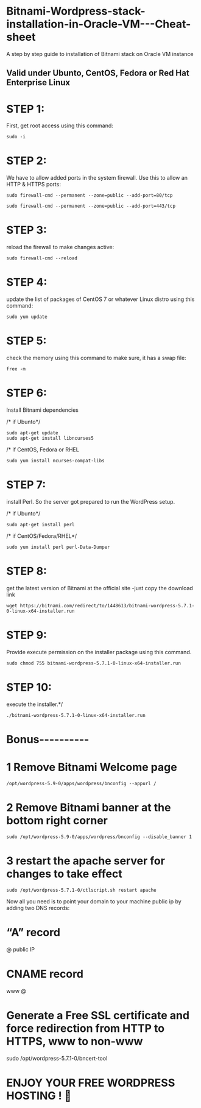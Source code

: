 # Bitnami-Wordpress-stack-installation-in-Oracle-VM---Cheat-sheet

A step by step guide to installation of Bitnami stack on Oracle VM instance 

Valid under Ubunto, CentOS, Fedora or Red Hat Enterprise Linux
-------------------------------------------------------------

# STEP 1: 
First, get root access using this command:

    sudo -i

# STEP 2: 
We have to allow added ports in the system firewall. Use this to allow an HTTP & HTTPS ports:

    sudo firewall-cmd --permanent --zone=public --add-port=80/tcp

    sudo firewall-cmd --permanent --zone=public --add-port=443/tcp


# STEP 3: 
reload the firewall to make changes active:

    sudo firewall-cmd --reload


# STEP 4: 
update the list of packages of CentOS 7 or whatever Linux distro using this command:

    sudo yum update


# STEP 5: 
check the memory using this command to make sure, it has a swap file:

    free -m

# STEP 6: 
Install Bitnami dependencies

/* if  Ubunto*/

    sudo apt-get update
    sudo apt-get install libncurses5

/* if CentOS, Fedora or RHEL

    sudo yum install ncurses-compat-libs

# STEP 7: 
install Perl. So the server got prepared to run the WordPress setup.

/* if Ubunto*/
    
    sudo apt-get install perl
    
/* if CentOS/Fedora/RHEL*/

    sudo yum install perl perl-Data-Dumper

# STEP 8: 
get the latest version of Bitnami at the official site -just copy the download link

    wget https://bitnami.com/redirect/to/1448613/bitnami-wordpress-5.7.1-0-linux-x64-installer.run

# STEP 9: 
Provide execute permission on the installer package using this command.

    sudo chmod 755 bitnami-wordpress-5.7.1-0-linux-x64-installer.run

# STEP 10: 
execute the installer.*/

    ./bitnami-wordpress-5.7.1-0-linux-x64-installer.run



# Bonus----------

# 1 Remove Bitnami Welcome page

    /opt/wordpress-5.9-0/apps/wordpress/bnconfig --appurl /

# 2 Remove Bitnami banner at the bottom right corner

    sudo /opt/wordpress-5.9-0/apps/wordpress/bnconfig --disable_banner 1

# 3 restart the apache server for changes to take effect

    sudo /opt/wordpress-5.7.1-0/ctlscript.sh restart apache


Now all you need is to point your domain to your machine public ip by adding two DNS records:

# “A” record
@ public IP

# CNAME record
www @

# Generate a Free SSL certificate and force redirection from HTTP to HTTPS, www to non-www
sudo /opt/wordpress-5.7.1-0/bncert-tool

# ENJOY YOUR FREE WORDPRESS HOSTING ! 🎉

